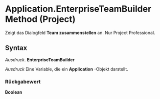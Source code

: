 
# Application.EnterpriseTeamBuilder Method (Project)

Zeigt das Dialogfeld  **Team zusammenstellen** an. Nur Project Professional.


## Syntax

 _Ausdruck_. **EnterpriseTeamBuilder**

 _Ausdruck_ Eine Variable, die ein **Application** -Objekt darstellt.


### Rückgabewert

 **Boolean**

